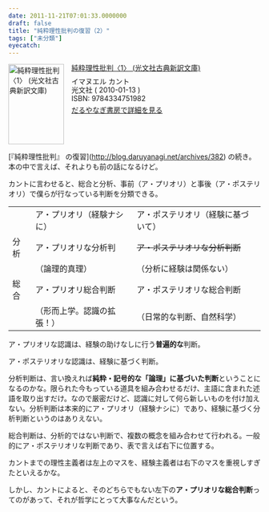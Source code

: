 ```yaml
---
date: 2011-11-21T07:01:33.0000000
draft: false
title: "純粋理性批判の復習（2）"
tags: ["未分類"]
eyecatch: 
---
```

<p><div class="mm-middle" style="margin-bottom:0px;"><div class="mm-image" style="float:left;"><a href="http://www.amazon.co.jp/exec/obidos/ASIN/4334751989/bestylesnet-22/ref=nosim" target="_blank"><img src="http://ecx.images-amazon.com/images/I/41iGBgKhayL._SL160_.jpg" alt="純粋理性批判〈1〉 (光文社古典新訳文庫)" title="純粋理性批判〈1〉 (光文社古典新訳文庫)" width="111" height="160" border="0" /></a></div><div class="mm-content" style="float:left;margin-left:15px;line-height:120%"><div class="mm-title" style="line-height:120%"><a href="http://www.amazon.co.jp/exec/obidos/ASIN/4334751989/bestylesnet-22/ref=nosim" target="_blank">純粋理性批判〈1〉 (光文社古典新訳文庫)</a></div><div class="mm-detail" style="margin-top:10px;">イマヌエル カント<br />光文社 ( 2010-01-13 )<br />ISBN: 9784334751982<br /><div style="margin:7px 0px"><a href="http://mediamarker.net/u/daruyanagi/?asin=4334751989" target="_blank">だるやなぎ書房で詳細を見る</a></div></div></div><div style="clear:left"></div></div></p><p>[『純粋理性批判』 の復習](<a href="http://blog.daruyanagi.net/archives/382">http://blog.daruyanagi.net/archives/382</a>) の続き。本の中で言えば、それよりも前の話になるけど。</p><p>カントに言わせると、総合と分析、事前（ア・プリオリ）と事後（ア・ポステリオリ）で僕らが行なっている判断を分類できる。</p>

<table>
<tr>
<td>            </td>
<td>ア・プリオリ（経験ナシに）</td>
<td>ア・ポステリオリ（経験に基づいて）  </td>
</tr>
<tr>
<td>分析        </td>
<td>ア・プリオリな分析判      </td>
<td><del datetime="2013-03-06T07:01:33+09:00">ア・ポステリオリな分析判断<del datetime="2013-03-06T07:01:33+09:00"></td>
</tr>
<tr>
<td>            </td>
<td>（論理的真理）            </td>
<td>（分析に経験は関係ない）            </td>
</tr>
<tr>
<td>総合        </td>
<td>ア・プリオリ総合判断      </td>
<td>ア・ポステリオリな総合判断          </td>
</tr>
<tr>
<td>            </td>
<td>（形而上学。認識の拡張！）</td>
<td>（日常的な判断、自然科学）          </td>
</tr>
</table><p>ア・プリオリな認識は、経験の助けなしに行う<b>普遍的な</b>判断。</p><p>ア・ポステリオリな認識は、経験に基づく判断。</p><p>分析判断は、言い換えれば<b>純粋・記号的な「論理」に基づいた判断</b>ということになるのかな。限られた今もっている道具を組み合わせるだけ、主語に含まれた述語を取り出すだけ。なので厳密だけど、認識に対して何ら新しいものを付け加えない。分析判断は本来的にア・プリオリ（経験ナシに）であり、経験に基づく分析判断というのはありえない。</p><p>総合判断は、分析的ではない判断で、複数の概念を組み合わせて行われる。一般的にア・ポステリオリな判断であり、表で言えば右下に位置する。</p><p>カントまでの理性主義者は左上のマスを、経験主義者は右下のマスを重視しすぎたといえるかな。</p><p>しかし、カントによると、そのどちらでもない左下の<b>ア・プリオリな総合判断</b>ってのがあって、それが哲学にとって大事なんだという。</p>
